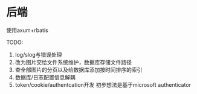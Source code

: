 # 后端

使用axum+rbatis

TODO:

1. log/slog与错误处理
2. 改为图片交给文件系统维护，数据库存储文件路径
3. 查全部图片的分页以及给数据库添加按时间排序的索引
4. 数据库/日志配置信息解耦
5. token/cookie/authentcation开发 初步想法是基于microsoft authenticator
